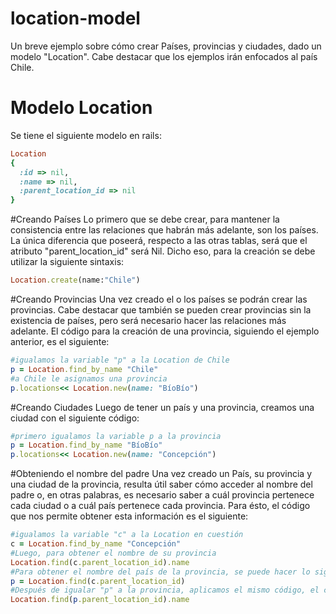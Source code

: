 # location-model
Un breve ejemplo sobre cómo crear Países, provincias y ciudades, dado un modelo "Location". Cabe destacar que los ejemplos irán enfocados al país Chile.
# Modelo Location
Se tiene el siguiente modelo en rails:<br />
```ruby
Location
{
  :id => nil,
  :name => nil,
  :parent_location_id => nil
}
```

#Creando Países
Lo primero que se debe crear, para mantener la consistencia entre las relaciones que habrán más adelante, son los países. La única diferencia que poseerá, respecto a las otras tablas, será que el atributo "parent_location_id" será Nil. Dicho eso, para la creación se debe utilizar la siguiente sintaxis:
```ruby
Location.create(name:"Chile")
```
#Creando Provincias
Una vez creado el o los países se podrán crear las provincias. Cabe destacar que también se pueden crear provincias sin la existencia de países, pero será necesario hacer las relaciones más adelante. El código para la creación de una provincia, siguiendo el ejemplo anterior, es el siguiente:
```ruby
#igualamos la variable "p" a la Location de Chile
p = Location.find_by_name "Chile"
#a Chile le asignamos una provincia
p.locations<< Location.new(name: "BíoBío")
```
#Creando Ciudades
Luego de tener un país y una provincia, creamos una ciudad con el siguiente código:
```ruby
#primero igualamos la variable p a la provincia
p = Location.find_by_name "BíoBío"
p.locations<< Location.new(name: "Concepción")
```
#Obteniendo el nombre del padre
Una vez creado un País, su provincia y una ciudad de la provincia, resulta útil saber cómo acceder al nombre del padre o, en otras palabras, es necesario saber a cuál provincia pertenece cada ciudad o a cuál país pertenece cada provincia. Para ésto, el código que nos permite obtener esta información es el siguiente:
```ruby
#igualamos la variable "c" a la Location en cuestión
c = Location.find_by_name "Concepción"
#Luego, para obtener el nombre de su provincia
Location.find(c.parent_location_id).name
#Para obtener el nombre del país de la provincia, se puede hacer lo siguiente
p = Location.find(c.parent_location_id)
#Después de igualar "p" a la provincia, aplicamos el mismo código, el cual nos dará el nombre del país
Location.find(p.parent_location_id).name

```
